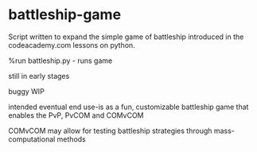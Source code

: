 # battleship-game
Script written to expand the simple game of battleship introduced in the codeacademy.com lessons on python.

%run battleship.py - runs game

still in early stages

buggy WIP

intended eventual end use-is as a fun, customizable battleship game that enables the PvP, PvCOM and COMvCOM

COMvCOM may allow for testing battleship strategies through mass-computational methods
